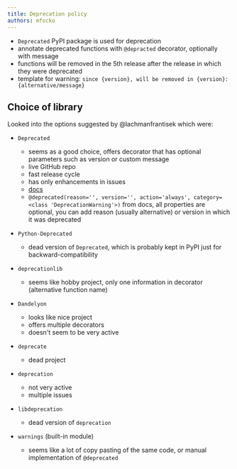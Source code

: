```yaml
---
title: Deprecation policy
authors: mfocko
---
```


- `Deprecated` PyPI package is used for deprecation
- annotate deprecated functions with `@depracted` decorator, optionally with message
- functions will be removed in the 5th release after the release in which they were
  deprecated
- template for warning: `since {version}, will be removed in {version}: {alternative/message}`

## Choice of library

Looked into the options suggested by @lachmanfrantisek which were:

- `Deprecated`
  - seems as a good choice, offers decorator that has optional parameters such as version or custom message
  - live GitHub repo
  - fast release cycle
  - has only enhancements in issues
  - [docs](https://deprecated.readthedocs.io/en/latest/?badge=latest)
  - `@deprecated(reason='', version='', action='always', category=<class 'DeprecationWarning'>)`
    from docs, all properties are optional, you can add reason (usually alternative) or version in which it was deprecated

- `Python-Deprecated`
  - dead version of `Deprecated`, which is probably kept in PyPI just for backward-compatibility

- `deprecationlib`
  - seems like hobby project, only one information in decorator (alternative function name)

- `Dandelyon`
  - looks like nice project
  - offers multiple decorators
  - doesn't seem to be very active

- `deprecate`
  - dead project

- `deprecation`
  - not very active
  - multiple issues

- `libdeprecation`
  - dead version of `deprecation`

- `warnings` (built-in module)
  - seems like a lot of copy pasting of the same code, or manual implementation of `@deprecated`
